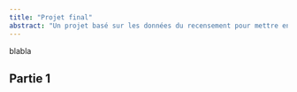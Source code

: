 ```yaml
---
title: "Projet final"
abstract: "Un projet basé sur les données du recensement pour mettre en pratique les différentes notions étudiées tout au long de ce cours."
---
```


blabla

## Partie 1
